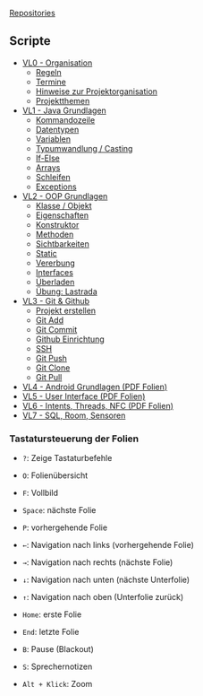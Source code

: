 [Repositories](https://github.com/informatikwerkstatt)

## Scripte

* [VL0 - Organisation](/organisation)
    * [Regeln](/organisation/#/3)
    * [Termine](/organisation/#/4/1)
    * [Hinweise zur Projektorganisation](https://informatikwerkstatt.github.io/organisation/#/5)
    * [Projektthemen](/organisation/#/6)
* [VL1 - Java Grundlagen](/java-grundlagen/)
    * [Kommandozeile](/java-grundlagen/#/3)
    * [Datentypen](/java-grundlagen/#/7/1)
    * [Variablen](/java-grundlagen/#/8)
    * [Typumwandlung / Casting](/java-grundlagen/#/9)
    * [If-Else](/java-grundlagen/#/12)
    * [Arrays](/java-grundlagen/#/14)
    * [Schleifen](/java-grundlagen/#/15)
    * [Exceptions](/java-grundlagen/#/19)
* [VL2 - OOP Grundlagen](/oop-grundlagen/)
    * [Klasse / Objekt](/oop-grundlagen/#/2)
    * [Eigenschaften](/oop-grundlagen/#/4)
    * [Konstruktor](/oop-grundlagen/#/5)
    * [Methoden](/oop-grundlagen/#/8)
    * [Sichtbarkeiten](/oop-grundlagen/#/13)
    * [Static](/oop-grundlagen/#/14/1)
    * [Vererbung](/oop-grundlagen/#/15)
    * [Interfaces](/oop-grundlagen/#/18)
    * [Überladen](/oop-grundlagen/#/21)
    * [Übung: Lastrada](/oop-grundlagen/#/22)
* [VL3 - Git & Github](/git-github/)
    * [Projekt erstellen](/git-github/#/5)
    * [Git Add](/git-github/#/6/1)
    * [Git Commit](/git-github/#/6/2)
    * [Github Einrichtung](git-github/#/10)
    * [SSH](/git-github/#/11)
    * [Git Push](/git-github/#/15)
    * [Git Clone](/git-github/#/16)
    * [Git Pull](/git-github/#/17)
* [VL4 - Android Grundlagen (PDF Folien)](https://github.com/Informatikwerkstatt/informatikwerkstatt.github.io/blob/master/VL4/pdf-slides/VL4-Android%20Grundlagen.pdf)
* [VL5 - User Interface (PDF Folien)](https://github.com/Informatikwerkstatt/informatikwerkstatt.github.io/blob/master/VL5/pdf-slides/VL5-UserInterface.pdf)
* [VL6 - Intents, Threads, NFC (PDF Folien)](https://github.com/Informatikwerkstatt/informatikwerkstatt.github.io/blob/master/VL6/pdf-slides/VL6_Intents_Threads_NFC.pdf)
* [VL7 - SQL, Room, Sensoren](https://github.com/Informatikwerkstatt/informatikwerkstatt.github.io/blob/master/VL7/pdf-slides/VL7_SQL_Sensors.pdf)

### Tastatursteuerung der Folien

* ```?```: Zeige Tastaturbefehle
* ```O```: Folienübersicht
* ```F```: Vollbild

* ```Space```: nächste Folie
* ```P```: vorhergehende Folie
* <code>&larr;</code>: Navigation nach links (vorhergehende Folie)
* <code>&rarr;</code>: Navigation nach rechts (nächste Folie)
* <code>&darr;</code>: Navigation nach unten (nächste Unterfolie)
* <code>&uarr;</code>: Navigation nach oben (Unterfolie zurück)

* ```Home```: erste Folie
* ```End```: letzte Folie
* ```B```: Pause (Blackout)
* ```S```: Sprechernotizen
* ```Alt + Klick```: Zoom
